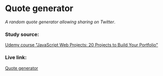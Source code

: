 # Quote generator
_A random quote generator allowing sharing on Twitter_.

### Study source: 
[Udemy course "JavaScript Web Projects: 20 Projects to Build Your Portfolio"](https://www.udemy.com/course/javascript-web-projects-to-build-your-portfolio-resume/)

### Live link: 
[Quote generator](https://nikolai-chernolutskii.github.io/js-projects/quote_generator/)